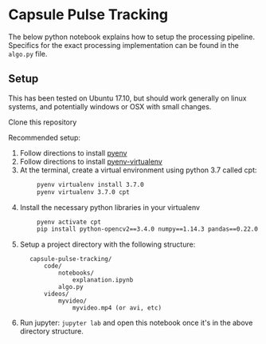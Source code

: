 
# Capsule Pulse Tracking

The below python notebook explains how to setup the processing pipeline. Specifics for the exact processing implementation can be found in the `algo.py` file.

## Setup

This has been tested on Ubuntu 17.10, but should work generally on linux systems, and potentially windows or OSX with small changes.

Clone this repository

Recommended setup:
1. Follow directions to install [pyenv](https://github.com/pyenv/pyenv)
2. Follow directions to install [pyenv-virtualenv](https://github.com/pyenv/pyenv-virtualenv)
3. At the terminal, create a virtual environment using python 3.7 called cpt:
```bash
        pyenv virtualenv install 3.7.0
        pyenv virtualenv 3.7.0 cpt
```
4. Install the necessary python libraries in your virtualenv
```bash
        pyenv activate cpt
        pip install python-opencv2==3.4.0 numpy==1.14.3 pandas==0.22.0
```
5. Setup a project directory with the following structure:
```
      capsule-pulse-tracking/
          code/
              notebooks/
                  explanation.ipynb
              algo.py
          videos/
              myvideo/
                  myvideo.mp4 (or avi, etc)
```
6. Run jupyter: `jupyter lab` and open this notebook once it's in the above directory structure.
